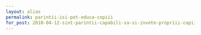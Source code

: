 ```yaml
---
layout: alias
permalink: parintii-isi-pot-educa-copiii
for_post: 2018-04-12-sint-parintii-capabili-sa-si-invete-propriii-copii
---
```



